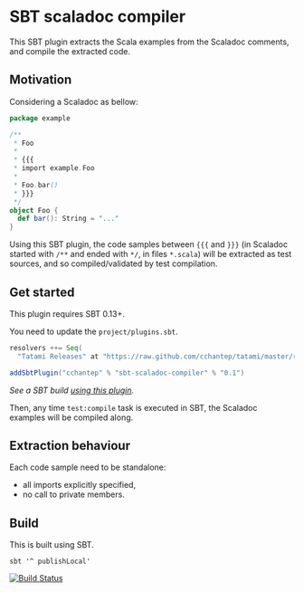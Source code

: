 # SBT scaladoc compiler

This SBT plugin extracts the Scala examples from the Scaladoc comments, and compile the extracted code.

## Motivation

Considering a Scaladoc as bellow:

```scala
package example

/**
 * Foo
 *
 * {{{
 * import example.Foo
 *
 * Foo.bar()
 * }}}
 */
object Foo {
  def bar(): String = "..."
}
```

Using this SBT plugin, the code samples between `{{{` and `}}}` (in Scaladoc started with `/**` and ended with `*/`, in files `*.scala`) will be extracted as test sources, and so compiled/validated by test compilation.

## Get started

This plugin requires SBT 0.13+.

You need to update the `project/plugins.sbt`.

```scala
resolvers ++= Seq(
  "Tatami Releases" at "https://raw.github.com/cchantep/tatami/master/releases")

addSbtPlugin("cchantep" % "sbt-scaladoc-compiler" % "0.1")
```

*See a SBT build [using this plugin](https://github.com/ReactiveMongo/Reactivemongo-BSON/blob/master/project/plugins.sbt).*

Then, any time `test:compile` task is executed in SBT, the Scaladoc examples will be compiled along.

## Extraction behaviour

Each code sample need to be standalone:

- all imports explicitly specified,
- no call to private members.

## Build

This is built using SBT.

    sbt '^ publishLocal'

[![Build Status](https://travis-ci.org/cchantep/sbt-scaladoc-compiler.svg?branch=master)](https://travis-ci.org/cchantep/sbt-scaladoc-compiler)
